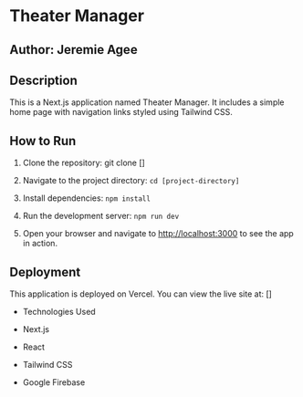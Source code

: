 # Theater Manager



## Author: Jeremie Agee



## Description 

 

This is a Next.js application named Theater Manager. It includes a simple home page with navigation links styled using Tailwind CSS.



## How to Run



1. Clone the repository: git clone []

2. Navigate to the project directory: `cd [project-directory]`

3. Install dependencies: `npm install`

4. Run the development server: `npm run dev`

5. Open your browser and navigate to [http://localhost:3000](http://localhost:3000) to see the app in action.



## Deployment



This application is deployed on Vercel. You can view the live site at: []



- Technologies Used

- Next.js

- React

- Tailwind CSS

- Google Firebase